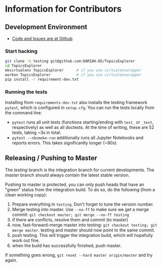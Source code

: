 # Information for Contributors

## Development Environment

* [Code and Issues are at Github](http://github.com/DARIAH-DE/TopicsExplorer)

### Start hacking

```bash
git clone -b testing git@github.com:DARIAH-DE/TopicsExplorer
cd TopicsExplorer
mkvirtualenv TopicsExplorer      # if you use virtualenvwrapper
workon TopicsExplorer            # if you use virtualenvwrapper
pip install -r requirement-dev.txt
```

### Running the tests

Installing from `requirements-dev.txt` also installs the testing framework `pytest`, which is configured in `setup.cfg`. You can run the tests locally from the command line:

* `pytest` runs all unit tests (functions starting/ending with `test_` or `_test`, respectively) as well as all doctests. At the time of writing, these are 52 tests, taking ~3s in total.
* `pytest --nbsmoke-run` additionally runs all Jupyter Notebooks and reports errors. This takes significantly longer (~90s).


## Releasing / Pushing to Master

The _testing_ branch is the integration branch for current developments. The _master_ branch should always contain the latest stable version. 

Pushing to master is protected, you can only push heads that have an "green" status from the integration build. To do so, do the following (from a clean working copy):

1. Prepare everything in `testing`. Don't forget to tune the version number.
2. Merge testing into master. Use `--no-ff` to make sure we get a merge commit: `git checkout master; git merge --no-ff testing`
3. if there are conflicts, resolve them and commit (to master)
4. now, fast-forward-merge master into testing: `git checkout testing; git merge master`. testing and master should now point to the same commit.
5. push testing. This will trigger the integration build, which will hopefully work out fine.
6. when the build has successfully finished, push master.

If something goes wrong, `git reset --hard master origin/master` and try again.
